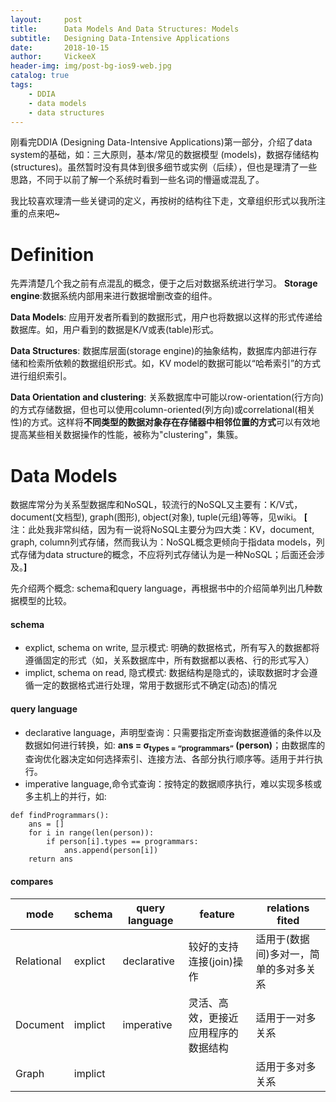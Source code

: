 ```yaml
---
layout:     post
title:      Data Models And Data Structures: Models
subtitle:   Designing Data-Intensive Applications
date:       2018-10-15
author:     VickeeX
header-img: img/post-bg-ios9-web.jpg
catalog: true
tags:
    - DDIA
    - data models
    - data structures
---
```



刚看完DDIA (Designing Data-Intensive Applications)第一部分，介绍了data system的基础，如：三大原则，基本/常见的数据模型 (models)，数据存储结构 (structures)。虽然暂时没有具体到很多细节或实例（后续），但也是理清了一些思路，不同于以前了解一个系统时看到一些名词的懵逼或混乱了。

我比较喜欢理清一些关键词的定义，再按树的结构往下走，文章组织形式以我所注重的点来吧~

# Definition
先弄清楚几个我之前有点混乱的概念，便于之后对数据系统进行学习。
**Storage engine**:数据系统内部用来进行数据增删改查的组件。

**Data Models**: 应用开发者所看到的数据形式，用户也将数据以这样的形式传递给数据库。如，用户看到的数据是K/V或表(table)形式。

**Data Structures**: 数据库层面(storage engine)的抽象结构，数据库内部进行存储和检索所依赖的数据组织形式。如，KV model的数据可能以“哈希索引”的方式进行组织索引。

**Data Orientation and clustering**: 关系数据库中可能以row-orientation(行方向)的方式存储数据，但也可以使用column-oriented(列方向)或correlational(相关性)的方式。这样将**不同类型的数据对象存在存储器中相邻位置的方式**可以有效地提高某些相关数据操作的性能，被称为"clustering"，集簇。

# Data Models
数据库常分为关系型数据库和NoSQL，较流行的NoSQL又主要有：K/V式，document(文档型), graph(图形), object(对象), tuple(元组)等等，见wiki。
**[** 注：此处我非常纠结，因为有一说将NoSQL主要分为四大类：KV，document, graph, column列式存储，然而我认为：NoSQL概念更倾向于指data models，列式存储为data structure的概念，不应将列式存储认为是一种NoSQL；后面还会涉及。**]**

先介绍两个概念: schema和query language，再根据书中的介绍简单列出几种数据模型的比较。

#### schema
   * explict, schema on write, 显示模式: 明确的数据格式，所有写入的数据都将遵循固定的形式（如，关系数据库中，所有数据都以表格、行的形式写入）
   * implict, schema on read, 隐式模式: 数据结构是隐式的，读取数据时才会遵循一定的数据格式进行处理，常用于数据形式不确定(动态)的情况

#### query language
   * declarative language，声明型查询：只需要指定所查询数据遵循的条件以及数据如何进行转换，如: **ans = σ<sub>types = “programmars”</sub> (person)**；由数据库的查询优化器决定如何选择索引、连接方法、各部分执行顺序等。适用于并行执行。
   * imperative language,命令式查询：按特定的数据顺序执行，难以实现多核或多主机上的并行，如:
```
def findProgrammars():
    ans = []
    for i in range(len(person)):
        if person[i].types == programmars:
            ans.append(person[i])
    return ans
```
#### compares

| mode | schema | query language | feature | relations fited |
| ------ | ------ | ------ | ------ | ----- |
| Relational | explict | declarative | 较好的支持连接(join)操作 | 适用于(数据间)多对一，简单的多对多关系 |
| Document | implict | imperative | 灵活、高效，更接近应用程序的数据结构 | 适用于一对多关系 |
| Graph | implict |  |  | 适用于多对多关系 |


